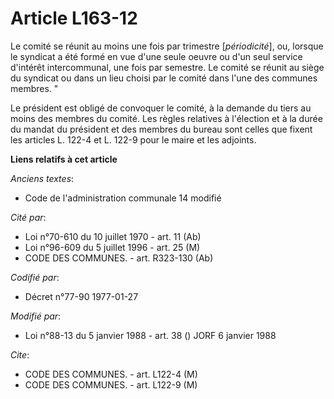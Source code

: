 # Article L163-12

Le comité se réunit au moins une fois par trimestre [*périodicité*], ou, lorsque le syndicat a été formé en vue d'une seule
oeuvre ou d'un seul service d'intérêt intercommunal, une fois par semestre. Le comité se réunit au siège du syndicat ou dans
un lieu choisi par le comité dans l'une des communes membres. "

Le président est obligé de convoquer le comité, à la demande du tiers au moins des membres du comité.    Les règles relatives
à l'élection et à la durée du mandat du président et des membres du bureau sont celles que fixent les articles L. 122-4 et L.
122-9 pour le maire et les adjoints.

**Liens relatifs à cet article**

_Anciens textes_:

  - Code de l'administration communale 14 modifié

_Cité par_:

  - Loi n°70-610 du 10 juillet 1970 - art. 11 (Ab)
  - Loi n°96-609 du 5 juillet 1996 - art. 25 (M)
  - CODE DES COMMUNES. - art. R323-130 (Ab)

_Codifié par_:

  - Décret n°77-90 1977-01-27

_Modifié par_:

  - Loi n°88-13 du 5 janvier 1988 - art. 38 () JORF 6 janvier 1988

_Cite_:

  - CODE DES COMMUNES. - art. L122-4 (M)
  - CODE DES COMMUNES. - art. L122-9 (M)
